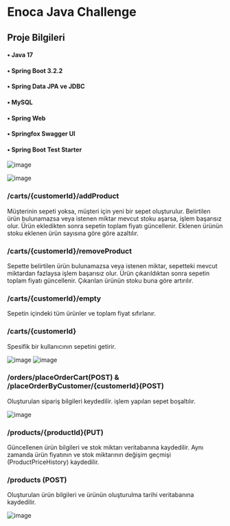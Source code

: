 # Enoca Java Challenge 
 


## Proje Bilgileri
#### • Java 17
#### • Spring Boot 3.2.2
#### • Spring Data JPA ve JDBC
#### • MySQL 
#### • Spring Web
#### • Springfox Swagger UI
#### • Spring Boot Test Starter



![image](https://github.com/aksoysoftware/EnocaJavaChallenge/assets/99371051/3f78d5bc-d738-44c6-8b77-8c72e676ece1)

![image](https://github.com/aksoysoftware/EnocaJavaChallenge/assets/99371051/d6f444ca-e11f-4b70-a29c-095c1d38c676)

### /carts/{customerId}/addProduct
Müşterinin sepeti yoksa, müşteri için yeni bir sepet oluşturulur.
Belirtilen ürün bulunamazsa veya istenen miktar mevcut stoku aşarsa, işlem başarısız olur.
Ürün ekledikten sonra sepetin toplam fiyatı güncellenir.
Eklenen ürünün stoku eklenen ürün sayısına göre göre azaltılır.


### /carts/{customerId}/removeProduct
Sepette belirtilen ürün bulunamazsa veya istenen miktar, sepetteki mevcut miktardan fazlaysa işlem başarısız olur.
Ürün çıkarıldıktan sonra sepetin toplam fiyatı güncellenir.
Çıkarılan ürünün stoku buna göre artırılır.


### /carts/{customerId}/empty
Sepetin içindeki tüm ürünler ve toplam fiyat sıfırlanır.


### /carts/{customerId}
Spesifik bir kullanıcının sepetini getirir.


![image](https://github.com/aksoysoftware/EnocaJavaChallenge/assets/99371051/d797f292-64ee-49b7-8046-4cb8a58a5c31)
![image](https://github.com/aksoysoftware/EnocaJavaChallenge/assets/99371051/c14d221a-a1a8-4d5a-b18f-ae928f97082d)



### /orders/placeOrderCart(POST) & /placeOrderByCustomer/{customerId}(POST)
Oluşturulan sipariş bilgileri keydedilir.
işlem yapılan sepet boşaltılır.


 ![image](https://github.com/aksoysoftware/EnocaJavaChallenge/assets/99371051/29ddb4cf-b363-4982-8aff-cd11ff25c4c2)
### /products/{productId}(PUT)
Güncellenen ürün bilgileri ve stok miktarı veritabanına kaydedilir.
Aynı zamanda ürün fiyatının ve stok miktarının değişim geçmişi (ProductPriceHistory) kaydedilir.


### /products (POST)
Oluşturulan ürün bilgileri ve ürünün oluşturulma tarihi veritabanına kaydedilir.



 
  
![image](https://github.com/aksoysoftware/EnocaJavaChallenge/assets/99371051/794ead3b-e634-489f-b6c4-dde1652cd6d9)


 






 

 









